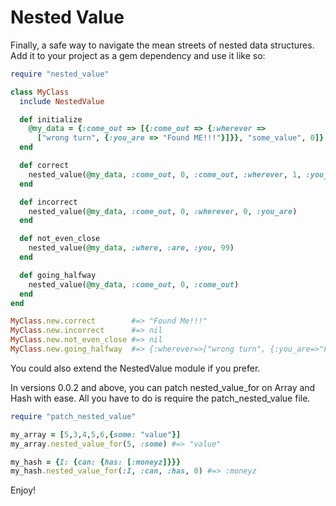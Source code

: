 Nested Value
============

Finally, a safe way to navigate the mean streets of nested data structures. Add it to your project as a gem dependency and use it like so:

```ruby
require "nested_value"

class MyClass
  include NestedValue

  def initialize
    @my_data = {:come_out => [{:come_out => {:wherever =>
      ["wrong turn", {:you_are => "Found ME!!!"}]}}, "some_value", 0]}
  end

  def correct
    nested_value(@my_data, :come_out, 0, :come_out, :wherever, 1, :you_are)
  end

  def incorrect
    nested_value(@my_data, :come_out, 0, :wherever, 0, :you_are)
  end

  def not_even_close
    nested_value(@my_data, :where, :are, :you, 99)
  end

  def going_halfway
    nested_value(@my_data, :come_out, 0, :come_out)
  end
end

MyClass.new.correct        #=> "Found Me!!!"
MyClass.new.incorrect      #=> nil
MyClass.new.not_even_close #=> nil
MyClass.new.going_halfway  #=> {:wherever=>["wrong turn", {:you_are=>"Found ME!!!"}]}
```

You could also extend the NestedValue module if you prefer.

In versions 0.0.2 and above, you can patch nested_value_for on Array and Hash with ease. All you have to do is require the patch_nested_value file.

```ruby
require "patch_nested_value"

my_array = [5,3,4,5,6,{some: "value"}]
my_array.nested_value_for(5, :some) #=> "value"

my_hash = {I: {can: {has: [:moneyz]}}}
my_hash.nested_value_for(:I, :can, :has, 0) #=> :moneyz
```

Enjoy!
